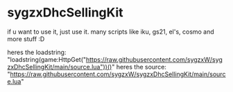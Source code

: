 # sygzxDhcSellingKit

if u want to use it, just use it.
many scripts like iku, gs21, el's, cosmo and more stuff :D

heres the loadstring: "loadstring(game:HttpGet("https://raw.githubusercontent.com/sygzxW/sygzxDhcSellingKit/main/source.lua"))()"
heres the source: "https://raw.githubusercontent.com/sygzxW/sygzxDhcSellingKit/main/source.lua"
